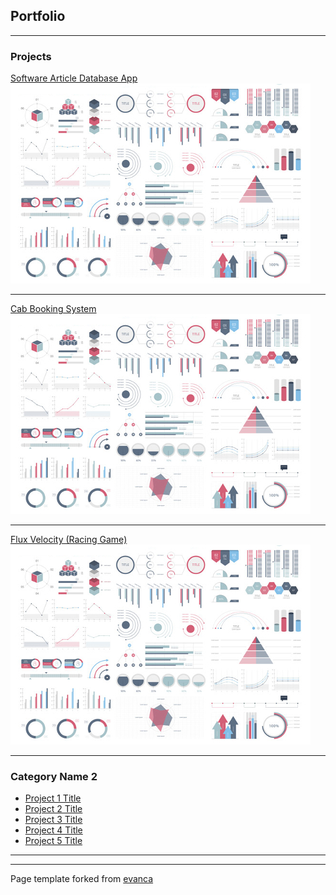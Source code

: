 ## Portfolio

---
<!-- Category 1 -->
### Projects 
<!-- todo(ratchet7x5): Decide overall project structure
I have the following projects:
* Cab Booking System - CabsOnline
* Software Article DB

Add these projects later:
* PHP Web Dev
* Flux Velocity
* UE4 RPG Game (needs to be worked on)
 -->
[Software Article Database App](/sample_page)
<img src="images/dummy_thumbnail.jpg?raw=true"/>

---
[Cab Booking System](/pdf/sample_presentation.pdf)
<img src="images/dummy_thumbnail.jpg?raw=true"/>

---
[Flux Velocity (Racing Game)](http://example.com/)
<img src="images/dummy_thumbnail.jpg?raw=true"/>

---

### Category Name 2

- [Project 1 Title](http://example.com/)
- [Project 2 Title](http://example.com/)
- [Project 3 Title](http://example.com/)
- [Project 4 Title](http://example.com/)
- [Project 5 Title](http://example.com/)

---




---
<p style="font-size:14px">Page template forked from <a href="https://github.com/evanca/quick-portfolio">evanca</a></p>
<!-- Remove above link if you don't want to attibute -->
